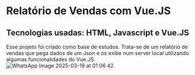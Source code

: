 # Relatório de Vendas com Vue.JS #
## Tecnologias usadas: HTML, Javascript e Vue.JS ##

Esse projeto foi criado como base de estudos. Trata-se de um relatório de vendas que pega dados de um Json e os exibe num server local utilizando algumas funcionalidades do Vue.JS. 
![WhatsApp Image 2025-03-19 at 01 06 42](https://github.com/user-attachments/assets/6fea6bcd-18d1-4d10-a9b5-26a87db6861d)
